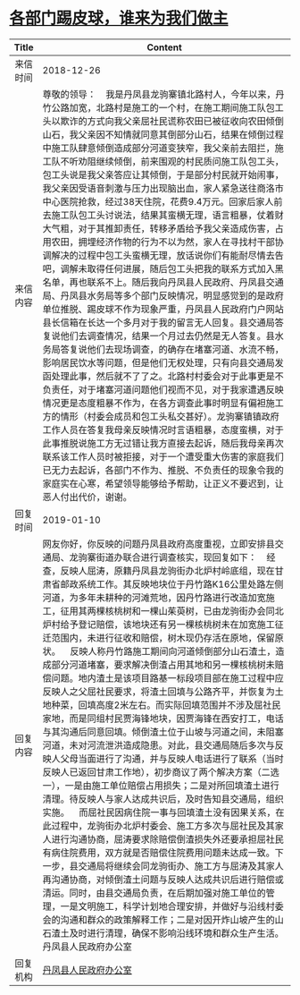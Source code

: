 # <a href="http://www.shangluo.gov.cn/zmhd/ldxxxx.jsp?urltype=leadermail.LeaderMailContentUrl&wbtreeid=1112&leadermailid=5095">各部门踢皮球，谁来为我们做主</a>
| Title |                                                                                                                                                                                                                                                                                                                                                                                                                           Content                                                                                                                                                                                                                                                                                                                                                                                                                           |
|:-----:|-------------------------------------------------------------------------------------------------------------------------------------------------------------------------------------------------------------------------------------------------------------------------------------------------------------------------------------------------------------------------------------------------------------------------------------------------------------------------------------------------------------------------------------------------------------------------------------------------------------------------------------------------------------------------------------------------------------------------------------------------------------------------------------------------------------------------------------------------------------|
| 来信时间  | 2018-12-26                                                                                                                                                                                                                                                                                                                                                                                                                                                                                                                                                                                                                                                                                                                                                                                                                                                  |
| 来信内容  | 尊敬的领导：    我是丹凤县龙驹寨镇北路村人，今年以来，丹竹公路加宽，北路村是施工的一个村，在施工期间施工队包工头以欺诈的方式向我父亲屈社民谎称农田已被征收向农田倾倒山石，我父亲因不知情就同意其倒部分山石，结果在倾倒过程中施工队肆意倾倒造成部分河道变狭窄，我父亲前去阻拦，施工队不听劝阻继续倾倒，前来围观的村民质问施工队包工头，包工头说是我父亲答应让其倾倒，于是部分村民就开始闹事，我父亲因受语音刺激与压力出现脑出血，家人紧急送往商洛市中心医院抢救，经过38天住院，花费9.4万元。回家后家人前去施工队包工头讨说法，结果其蛮横无理，语言粗暴，仗着财大气粗，对于其推卸责任，转移矛盾给予我父亲造成伤害，占用农田，拥埋经济作物的行为不以为然，家人在寻找村干部协调解决的过程中包工头蛮横无理，放话说你们有能耐尽情去告吧，调解未取得任何进展，随后包工头把我的联系方式加入黑名单，再也联系不上。随后我向丹凤县人民政府、丹凤县交通局、丹凤县水务局等多个部门反映情况，明显感觉到的是政府单位推脱、踢皮球不作为现象严重，丹凤县人民政府门户网站县长信箱在长达一个多月对于我的留言无人回复。县交通局答复说他们去调查情况，结果一个月过去仍然是无人答复。县水务局答复说他们去现场调查，的确存在堵塞河道、水流不畅，影响居民饮水等问题，但是他们无权处理，只有向县交通局发函处理此事，然后就不了了之。北路村村委会对于此事更是不负责任，对于堵塞河道问题他们视而不见，对于我家遭遇反映情况更是态度粗暴不作为，在各方调查此事时明显有偏袒施工方的情形（村委会成员和包工头私交甚好）。龙驹寨镇镇政府工作人员在答复我母亲反映情况时言语粗暴，态度蛮横，对于此事推脱说施工方无过错让我方直接去起诉，随后我母亲再次联系该工作人员时被拒接，对于一个遭受重大伤害的家庭我们已无力去起诉，各部门不作为、推脱、不负责任的现象令我的家庭实在心寒，希望领导能够给予帮助，让正义不要迟到，让恶人付出代价，谢谢。   |
| 回复时间  | 2019-01-10                                                                                                                                                                                                                                                                                                                                                                                                                                                                                                                                                                                                                                                                                                                                                                                                                                                  |
| 回复内容  | 网友你好，你反映的问题丹凤县政府高度重视，立即安排县交通局、龙驹寨街道办联合进行调查核实，现回复如下：    经查，反映人屈涛，原籍丹凤县龙驹街办北炉村岭底组，现在甘肃省邮政系统工作。其反映地块位于丹竹路K16公里处路左侧河道，为多年未耕种的河滩荒地，因丹竹路进行改造加宽施工，征用其两棵核桃树和一棵山茱萸树，已由龙驹街办会同北炉村给予登记赔偿，该地块还有另一棵核桃树未在加宽施工征迁范围内，未进行征收和赔偿，树木现仍存活在原地，保留原状。    反映人称丹竹路施工期间向河道倾倒部分山石渣土，造成部分河道堵塞，要求解决倒渣占用其地和另一棵核桃树未赔偿问题。地内渣土是该项目路基一标段项目部在施工过程中应反映人之父屈社民要求，将渣土回填与公路齐平，并恢复为土地种菜，回填高度2米左右。而实际回填范围并不涉及屈社民家地，而是同组村民贾海锋地块，因贾海锋在西安打工，电话与其沟通后同意回填。倾倒渣土位于山坡与河道之间，未阻塞河道，未对河流泄洪造成隐患。对此，县交通局随后多次与反映人父母当面进行了沟通，并与反映人电话进行了联系（当时反映人已返回甘肃工作地），初步商议了两个解决方案（二选一），一是由施工单位赔偿占用损失；二是对所回填渣土进行清理。待反映人与家人达成共识后，及时告知县交通局，组织实施。    而屈社民因病住院一事与回填渣土没有因果关系，在此过程中，龙驹街办北炉村委会、施工方多次与屈社民及其家人进行沟通协商，屈涛要求除赔偿倒渣损失外还要承担屈社民有病住院费用，双方就是否赔偿住院费用问题未达成一致。下一步，县交通局将继续会同龙驹街办、施工方与屈涛及其家人再沟通协商，对倾倒渣土问题与反映人达成共识后进行赔偿或清运。同时，由县交通局负责，在后期加强对施工单位的管理，一是文明施工，科学计划地合理安排，并做好与沿线村委会的沟通和群众的政策解释工作；二是对因开炸山坡产生的山石渣土及时进行清理，确保不影响沿线环境和群众生产生活。丹凤县人民政府办公室 |
| 回复机构  | <a href="../../categories/agencies/丹凤县人民政府办公室.md">丹凤县人民政府办公室</a>                                                                                                                                                                                                                                                                                                                                                                                                                                                                                                                                                                                                                                                                                                                                                                                              |